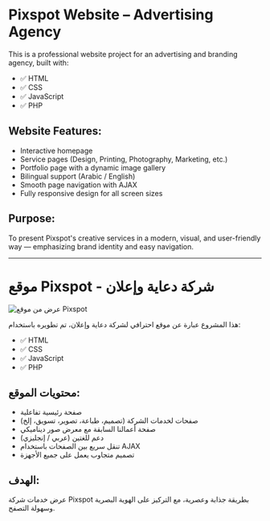 # Pixspot Website – Advertising Agency

This is a professional website project for an advertising and branding agency, built with:
- ✅ HTML
- ✅ CSS
- ✅ JavaScript
- ✅ PHP

## Website Features:
- Interactive homepage
- Service pages (Design, Printing, Photography, Marketing, etc.)
- Portfolio page with a dynamic image gallery
- Bilingual support (Arabic / English)
- Smooth page navigation with AJAX
- Fully responsive design for all screen sizes

## Purpose:
To present Pixspot's creative services in a modern, visual, and user-friendly way — emphasizing brand identity and easy navigation.

---
# موقع Pixspot - شركة دعاية وإعلان
![عرض من موقع Pixspot](assets/img/website.png)

هذا المشروع عبارة عن موقع احترافي لشركة دعاية وإعلان، تم تطويره باستخدام:
- ✅ HTML
- ✅ CSS
- ✅ JavaScript
- ✅ PHP

## محتويات الموقع:
- صفحة رئيسية تفاعلية
- صفحات لخدمات الشركة (تصميم، طباعة، تصوير، تسويق، إلخ)
- صفحة أعمالنا السابقة مع معرض صور ديناميكي
- دعم للغتين (عربي / إنجليزي)
- تنقل سريع بين الصفحات باستخدام AJAX
- تصميم متجاوب يعمل على جميع الأجهزة

## الهدف:
عرض خدمات شركة Pixspot بطريقة جذابة وعصرية، مع التركيز على الهوية البصرية وسهولة التصفح.


